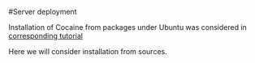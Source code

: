 #Server deployment

Installation of Cocaine from packages under Ubuntu was considered in [corresponding tutorial](tutorial_cocaine_install.md)

Here we will consider installation from sources.